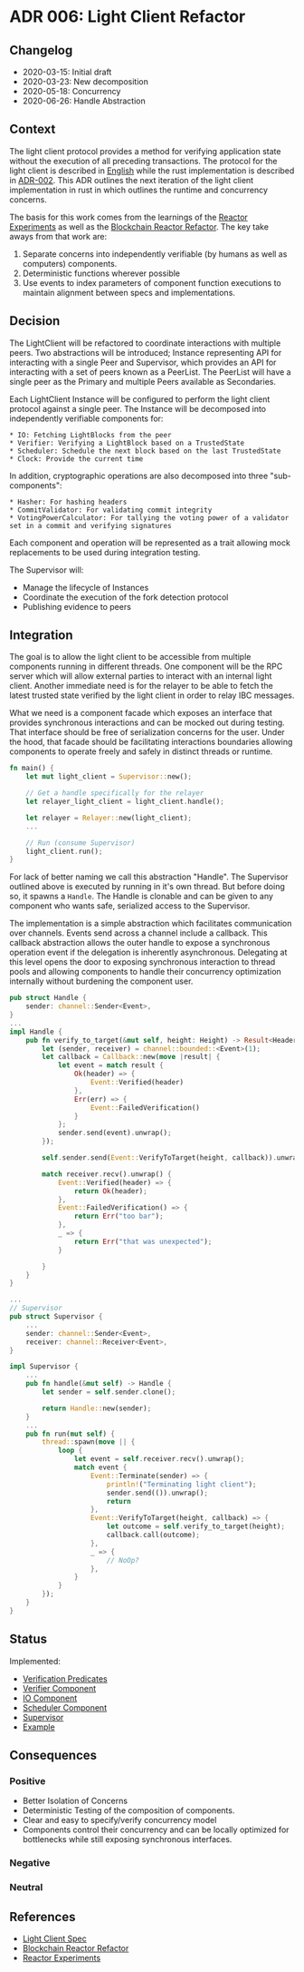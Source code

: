# ADR 006: Light Client Refactor

## Changelog
- 2020-03-15: Initial draft
- 2020-03-23: New decomposition
- 2020-05-18: Concurrency
- 2020-06-26: Handle Abstraction

## Context

The light client protocol provides a method for verifying application
state without the execution of all preceding transactions. The
protocol for the light client is described in
[English](https://github.com/tendermint/spec/tree/bucky/light-reorg/spec/consensus/light)
while the rust implementation is described in
[ADR-002](adr-002-light-client-adr-index.md). This ADR outlines the
next iteration of the light client implementation in rust in which
outlines the runtime and concurrency concerns.

The basis for this work comes from the learnings of the [Reactor
Experiments](https://github.com/informalsystems/reactor-experiments) as
well as the [Blockchain Reactor
Refactor](https://github.com/tendermint/tendermint/blob/main/docs/architecture/adr-043-blockchain-riri-org.md). The key take aways from that work are:

1. Separate concerns into independently verifiable (by humans as well as
   computers) components.
2. Deterministic functions wherever possible
3. Use events to index parameters of component function executions to
   maintain alignment between specs and implementations.

## Decision

The LightClient will be refactored to coordinate interactions with
multiple peers. Two abstractions will be introduced; Instance
representing API for interacting with a single Peer and Supervisor,
which provides an API for interacting with a set of peers known as a
PeerList. The PeerList will have a single peer as the Primary and
multiple Peers available as Secondaries.

Each LightClient Instance will be configured to perform the light client
protocol against a single peer. The Instance will be decomposed into
independently verifiable components for:

    * IO: Fetching LightBlocks from the peer
    * Verifier: Verifying a LightBlock based on a TrustedState
    * Scheduler: Schedule the next block based on the last TrustedState
    * Clock: Provide the current time

In addition, cryptographic operations are also decomposed into three "sub-components":

    * Hasher: For hashing headers
    * CommitValidator: For validating commit integrity
    * VotingPowerCalculator: For tallying the voting power of a validator set in a commit and verifying signatures

Each component and operation will be represented as a trait allowing mock replacements
to be used during integration testing.

The Supervisor will:

* Manage the lifecycle of Instances
* Coordinate the execution of the fork detection protocol
* Publishing evidence to peers

## Integration

The goal is to allow the light client to be accessible from multiple
components running in different threads. One component will be the RPC server which will allow
external parties to interact with an internal light client. Another
immediate need is for the relayer to be able to fetch the latest trusted
state verified by the light client in order to relay IBC messages.

What we need is a component facade which exposes an interface that
provides synchronous interactions and can be mocked out during testing.
 That interface should be free of
serialization concerns for the user. Under the hood, that facade should
be facilitating interactions boundaries allowing components to operate
freely and safely in distinct threads or runtime.

```rust
fn main() {
    let mut light_client = Supervisor::new();

    // Get a handle specifically for the relayer
    let relayer_light_client = light_client.handle();

    let relayer = Relayer::new(light_client);
    ...

    // Run (consume Supervisor)
    light_client.run();
}
```

For lack of better naming we call this abstraction "Handle". The
Supervisor outlined above is executed by running in it's own thread. But
before doing so, it spawns a `Handle`. The Handle is clonable and can
be given to any component who wants safe, serialized access to the
Supervisor.

The implementation is a simple abstraction which facilitates
communication over channels. Events send across a channel include a
callback. This callback abstraction allows the outer handle to expose a
synchronous operation event if the delegation is inherently
asynchronous. Delegating at this level opens the door to exposing
synchronous interaction to thread pools and allowing components to
handle their concurrency optimization internally without burdening the
component user.

```rust
pub struct Handle {
    sender: channel::Sender<Event>,
}
...
impl Handle {
    pub fn verify_to_target(&mut self, height: Height) -> Result<Header, &'static str> {
        let (sender, receiver) = channel::bounded::<Event>(1);
        let callback = Callback::new(move |result| {
            let event = match result {
                Ok(header) => {
                    Event::Verified(header)
                },
                Err(err) => {
                    Event::FailedVerification()
                }
            };
            sender.send(event).unwrap();
        });

        self.sender.send(Event::VerifyToTarget(height, callback)).unwrap();

        match receiver.recv().unwrap() {
            Event::Verified(header) => {
                return Ok(header);
            },
            Event::FailedVerification() => {
                return Err("too bar");
            },
            _ => {
                return Err("that was unexpected");
            }

        }
    }
}

...
// Supervisor
pub struct Supervisor {
    ...
    sender: channel::Sender<Event>,
    receiver: channel::Receiver<Event>,
}

impl Supervisor {
    ...
    pub fn handle(&mut self) -> Handle {
        let sender = self.sender.clone();

        return Handle::new(sender);
    }
    ...
    pub fn run(mut self) {
        thread::spawn(move || {
            loop {
                let event = self.receiver.recv().unwrap();
                match event {
                    Event::Terminate(sender) => {
                        println!("Terminating light client");
                        sender.send(()).unwrap();
                        return
                    },
                    Event::VerifyToTarget(height, callback) => {
                        let outcome = self.verify_to_target(height);
                        callback.call(outcome);
                    },
                    _ => {
                        // NoOp?
                    },
                }
            }
        });
    }
}

```
## Status

Implemented:

* [Verification Predicates](https://github.com/informalsystems/tendermint-rs/blob/e2335c4/light-client/src/predicates.rs)
* [Verifier Component](https://github.com/informalsystems/tendermint-rs/blob/e2335c4/light-client/src/components/verifier.rs)
* [IO Component](https://github.com/informalsystems/tendermint-rs/blob/e2335c4/light-client/src/components/io.rs)
* [Scheduler Component](https://github.com/informalsystems/tendermint-rs/blob/e2335c4/light-client/src/components/scheduler.rs)
* [Supervisor](https://github.com/informalsystems/tendermint-rs/blob/e2335c40b1c5e1f7d47ee28ae5f9cc679730b7a2/light-client/src/supervisor.rs)
* [Example](https://github.com/informalsystems/tendermint-rs/blob/e2335c40b1c5e1f7d47ee28ae5f9cc679730b7a2/light-client/examples/light_client.rs)

## Consequences

### Positive
- Better Isolation of Concerns
- Deterministic Testing of the composition of components.
- Clear and easy to specify/verify concurrency model
- Components control their concurrency and can be locally optimized for
  bottlenecks while still exposing synchronous interfaces.

### Negative

### Neutral

## References

* [Light Client Spec](https://github.com/tendermint/spec/tree/bucky/light-reorg/spec/consensus/light)
* [Blockchain Reactor Refactor](https://github.com/tendermint/tendermint/blob/main/docs/architecture/adr-043-blockchain-riri-org.md)
* [Reactor Experiments](https://github.com/informalsystems/reactor-experiments)
